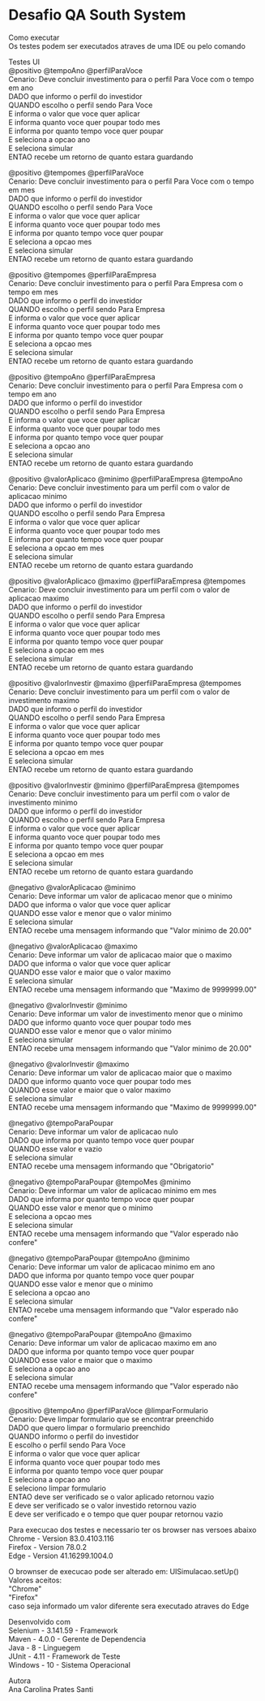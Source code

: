 Desafio QA South System
====================================
Como executar<br /> 
Os testes podem ser executados atraves de uma IDE ou pelo comando<br /> 
>

Testes UI<br />
@positivo @tempoAno @perfilParaVoce<br />
Cenario: Deve concluir investimento para o perfil Para Voce com o tempo em ano<br />
DADO que informo o perfil do investidor<br />
QUANDO escolho o perfil sendo Para Voce<br />
E informa o valor que voce quer aplicar<br />
E informa quanto voce quer poupar todo mes<br />
E informa por quanto tempo voce quer poupar<br />
E seleciona a opcao ano<br />
E seleciona simular<br />
ENTAO recebe um retorno de quanto estara guardando<br />

@positivo @tempomes @perfilParaVoce<br />
Cenario: Deve concluir investimento para o perfil Para Voce com o tempo em mes<br />
DADO que informo o perfil do investidor<br />
QUANDO escolho o perfil sendo Para Voce<br />
E informa o valor que voce quer aplicar<br />
E informa quanto voce quer poupar todo mes<br />
E informa por quanto tempo voce quer poupar<br />
E seleciona a opcao mes<br />
E seleciona simular<br />
ENTAO recebe um retorno de quanto estara guardando<br />

@positivo @tempomes @perfilParaEmpresa<br />
Cenario: Deve concluir investimento para o perfil Para Empresa com o tempo em mes<br />
DADO que informo o perfil do investidor<br />
QUANDO escolho o perfil sendo Para Empresa<br />
E informa o valor que voce quer aplicar<br />
E informa quanto voce quer poupar todo mes<br />
E informa por quanto tempo voce quer poupar<br />
E seleciona a opcao mes<br />
E seleciona simular<br />
ENTAO recebe um retorno de quanto estara guardando<br />

@positivo @tempoAno @perfilParaEmpresa<br />
Cenario: Deve concluir investimento para o perfil Para Empresa com o tempo em ano<br />
DADO que informo o perfil do investidor<br />
QUANDO escolho o perfil sendo Para Empresa<br />
E informa o valor que voce quer aplicar<br />
E informa quanto voce quer poupar todo mes<br />
E informa por quanto tempo voce quer poupar<br />
E seleciona a opcao ano<br />
E seleciona simular<br />
ENTAO recebe um retorno de quanto estara guardando<br />

@positivo @valorAplicaco @minimo @perfilParaEmpresa @tempoAno <br />
Cenario: Deve concluir investimento para um perfil com o valor de aplicacao minimo<br />
DADO que informo o perfil do investidor<br />
QUANDO escolho o perfil sendo Para Empresa<br />
E informa o valor que voce quer aplicar<br />
E informa quanto voce quer poupar todo mes<br />
E informa por quanto tempo voce quer poupar<br />
E seleciona a opcao em mes<br />
E seleciona simular<br />
ENTAO recebe um retorno de quanto estara guardando<br />

@positivo @valorAplicaco @maximo @perfilParaEmpresa @tempomes<br /> 
Cenario: Deve concluir investimento para um perfil com o valor de aplicacao maximo<br />
DADO que informo o perfil do investidor<br />
QUANDO escolho o perfil sendo Para Empresa<br />
E informa o valor que voce quer aplicar<br />
E informa quanto voce quer poupar todo mes<br />
E informa por quanto tempo voce quer poupar<br />
E seleciona a opcao em mes<br />
E seleciona simular<br />
ENTAO recebe um retorno de quanto estara guardando<br />

@positivo @valorInvestir @maximo @perfilParaEmpresa @tempomes<br />
Cenario: Deve concluir investimento para um perfil com o valor de investimento maximo<br />
DADO que informo o perfil do investidor<br />
QUANDO escolho o perfil sendo Para Empresa<br />
E informa o valor que voce quer aplicar<br />
E informa quanto voce quer poupar todo mes<br />
E informa por quanto tempo voce quer poupar<br />
E seleciona a opcao em mes<br />
E seleciona simular<br />
ENTAO recebe um retorno de quanto estara guardando<br />

@positivo @valorInvestir @minimo @perfilParaEmpresa @tempomes<br /> 
Cenario: Deve concluir investimento para um perfil com o valor de investimento minimo<br />
DADO que informo o perfil do investidor<br />
QUANDO escolho o perfil sendo Para Empresa<br />
E informa o valor que voce quer aplicar<br />
E informa quanto voce quer poupar todo mes<br />
E informa por quanto tempo voce quer poupar<br />
E seleciona a opcao em mes<br />
E seleciona simular<br />
ENTAO recebe um retorno de quanto estara guardando<br />

@negativo @valorAplicacao @minimo <br />
Cenario: Deve informar um valor de aplicacao menor que o minimo<br />
DADO que informa o valor que voce quer aplicar<br />
QUANDO esse valor e menor que o valor minimo<br />
E seleciona simular<br />
ENTAO recebe uma mensagem informando que "Valor minimo de 20.00"<br />

@negativo @valorAplicacao @maximo <br />
Cenario: Deve informar um valor de aplicacao maior que o maximo<br />
DADO que informa o valor que voce quer aplicar<br />
QUANDO esse valor e maior que o valor maximo<br />
E seleciona simular<br />
ENTAO recebe uma mensagem informando que "Maximo de 9999999.00"<br />

@negativo @valorInvestir @minimo <br />
Cenario: Deve informar um valor de investimento menor que o minimo<br />
DADO que informo quanto voce quer poupar todo mes<br />
QUANDO esse valor e menor que o valor minimo<br />
E seleciona simular<br />
ENTAO recebe uma mensagem informando que "Valor minimo de 20.00"<br />

@negativo @valorInvestir @maximo <br />
Cenario: Deve informar um valor de aplicacao maior que o maximo<br />
DADO que informo quanto voce quer poupar todo mes<br />
QUANDO esse valor e maior que o valor maximo<br />
E seleciona simular<br />
ENTAO recebe uma mensagem informando que "Maximo de 9999999.00"<br />

@negativo @tempoParaPoupar<br />
Cenario: Deve informar um valor de aplicacao nulo<br />
DADO que informa por quanto tempo voce quer poupar<br />
QUANDO esse valor e vazio<br />
E seleciona simular<br />
ENTAO recebe uma mensagem informando que "Obrigatorio"<br />

@negativo @tempoParaPoupar @tempoMes @minimo<br />
Cenario: Deve informar um valor de aplicacao minimo em mes<br />
DADO que informa por quanto tempo voce quer poupar<br />
QUANDO esse valor e menor que o minimo<br />
E seleciona a opcao mes<br />
E seleciona simular<br />
ENTAO recebe uma mensagem informando que "Valor esperado não confere"<br />

@negativo @tempoParaPoupar @tempoAno @minimo<br />
Cenario: Deve informar um valor de aplicacao minimo em ano<br />
DADO que informa por quanto tempo voce quer poupar<br />
QUANDO esse valor e menor que o minimo<br />
E seleciona a opcao ano<br />
E seleciona simular<br />
ENTAO recebe uma mensagem informando que "Valor esperado não confere"<br />

@negativo @tempoParaPoupar @tempoAno @maximo<br />
Cenario: Deve informar um valor de aplicacao maximo em ano<br />
DADO que informa por quanto tempo voce quer poupar<br />
QUANDO esse valor e maior que o maximo<br />
E seleciona a opcao ano<br />
E seleciona simular<br />
ENTAO recebe uma mensagem informando que "Valor esperado não confere"<br />

@positivo @tempoAno @perfilParaVoce @limparFormulario<br />
Cenario: Deve limpar formulario que se encontrar preenchido<br />
DADO que quero limpar o formulario preenchido<br />
QUANDO informo o perfil do investidor<br />
E escolho o perfil sendo Para Voce<br />
E informa o valor que voce quer aplicar<br />
E informa quanto voce quer poupar todo mes<br />
E informa por quanto tempo voce quer poupar<br />
E seleciona a opcao ano<br />
E seleciono limpar formulario<br />
ENTAO deve ser verificado se o valor aplicado retornou vazio<br />
E deve ser verificado se o valor investido retornou vazio<br />
E deve ser verificado e o tempo que quer poupar retornou vazio<br />

Para execucao dos testes e necessario ter os browser nas versoes abaixo<br />
Chrome - Version 83.0.4103.116<br />
Firefox - Version 78.0.2 <br />
Edge - Version 41.16299.1004.0<br />

O brownser de execucao pode ser alterado em: UISimulacao.setUp() <br />
Valores aceitos:<br />
"Chrome"<br />
"Firefox"<br />
caso seja informado um valor diferente sera executado atraves do Edge<br />


Desenvolvido  com<br />
Selenium - 3.141.59 - Framework<br />
Maven - 4.0.0 - Gerente de Dependencia<br />
Java - 8 - Linguegem<br />
JUnit - 4.11 - Framework de Teste<br />
Windows - 10 - Sistema Operacional<br />

Autora<br />
Ana Carolina Prates Santi<br />

